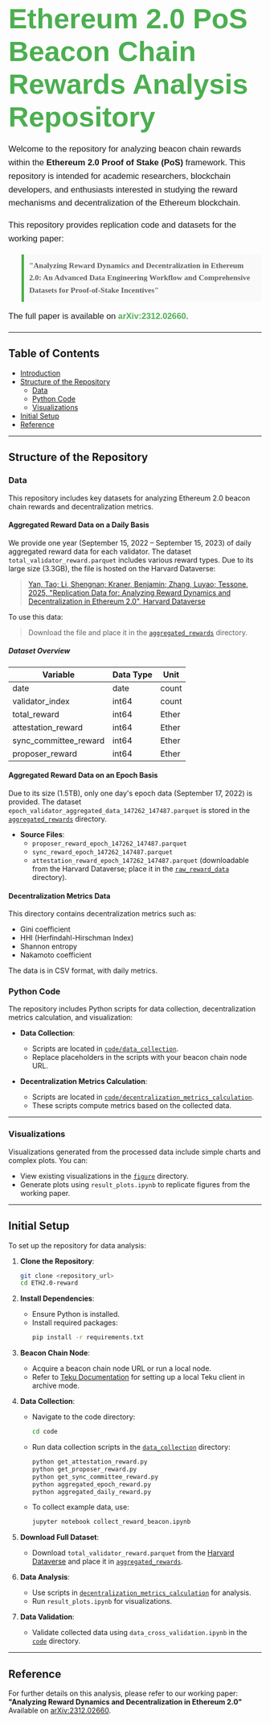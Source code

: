 # <span style="font-family: Arial, sans-serif; font-size: 2em; color: #4CAF50;">Ethereum 2.0 PoS Beacon Chain Rewards Analysis Repository</span>

<p style="font-family: Arial, sans-serif; font-size: 1.2em; line-height: 1.6;">
Welcome to the repository for analyzing beacon chain rewards within the <strong>Ethereum 2.0 Proof of Stake (PoS)</strong> framework. This repository is intended for academic researchers, blockchain developers, and enthusiasts interested in studying the reward mechanisms and decentralization of the Ethereum blockchain.
</p>

<p style="font-family: Arial, sans-serif; font-size: 1.2em; line-height: 1.6;">
This repository provides replication code and datasets for the working paper:
</p>

<blockquote style="background-color: #f9f9f9; border-left: 5px solid #4CAF50; padding: 10px; font-family: Georgia, serif; font-size: 1.1em; line-height: 1.6;">
<strong>"Analyzing Reward Dynamics and Decentralization in Ethereum 2.0: An Advanced Data Engineering Workflow and Comprehensive Datasets for Proof-of-Stake Incentives"</strong>
</blockquote>

<p style="font-family: Arial, sans-serif; font-size: 1.2em; line-height: 1.6;">
The full paper is available on <a href="https://arxiv.org/abs/2312.02660" style="color: #4CAF50; text-decoration: none;"><strong>arXiv:2312.02660</strong></a>.
</p>


---

## Table of Contents
- [Introduction](#ethereum-20-pos-beacon-chain-rewards-analysis-repository)
- [Structure of the Repository](#structure-of-the-repository)
  - [Data](#data)
  - [Python Code](#python-code)
  - [Visualizations](#visualizations)
- [Initial Setup](#initial-setup)
- [Reference](#reference)

---

## Structure of the Repository

### Data
This repository includes key datasets for analyzing Ethereum 2.0 beacon chain rewards and decentralization metrics.

#### Aggregated Reward Data on a Daily Basis
We provide one year (September 15, 2022 – September 15, 2023) of daily aggregated reward data for each validator. The dataset `total_validator_reward.parquet` includes various reward types. Due to its large size (3.3GB), the file is hosted on the Harvard Dataverse:

> [Yan, Tao; Li, Shengnan; Kraner, Benjamin; Zhang, Luyao; Tessone, 2025, "Replication Data for: Analyzing Reward Dynamics and Decentralization in Ethereum 2.0", Harvard Dataverse](https://doi.org/10.7910/DVN/HG36LO)

To use this data:
> Download the file and place it in the [`aggregated_rewards`](data/raw_reward_data/aggregated_rewards) directory.

##### Dataset Overview
| **Variable**               | **Data Type** | **Unit** |
|----------------------------|---------------|----------|
| date                       | date          | count    |
| validator_index            | int64         | count    |
| total_reward               | int64         | Ether    |
| attestation_reward         | int64         | Ether    |
| sync_committee_reward      | int64         | Ether    |
| proposer_reward            | int64         | Ether    |

#### Aggregated Reward Data on an Epoch Basis
Due to its size (1.5TB), only one day's epoch data (September 17, 2022) is provided. The dataset `epoch_validator_aggregated_data_147262_147487.parquet` is stored in the [`aggregated_rewards`](data/raw_reward_data/aggregated_rewards) directory.

- **Source Files**:
  - `proposer_reward_epoch_147262_147487.parquet`
  - `sync_reward_epoch_147262_147487.parquet`
  - `attestation_reward_epoch_147262_147487.parquet` (downloadable from the Harvard Dataverse; place it in the [`raw_reward_data`](data/raw_reward_data) directory).

#### Decentralization Metrics Data
This directory contains decentralization metrics such as:
- Gini coefficient
- HHI (Herfindahl-Hirschman Index)
- Shannon entropy
- Nakamoto coefficient

The data is in CSV format, with daily metrics.



### Python Code
The repository includes Python scripts for data collection, decentralization metrics calculation, and visualization:

- **Data Collection**:
  - Scripts are located in [`code/data_collection`](code/data_collection).
  - Replace placeholders in the scripts with your beacon chain node URL.

- **Decentralization Metrics Calculation**:
  - Scripts are located in [`code/decentralization_metrics_calculation`](code/decentralization_metrics_calculation).
  - These scripts compute metrics based on the collected data.

---

### Visualizations
Visualizations generated from the processed data include simple charts and complex plots. You can:

- View existing visualizations in the [`figure`](figure) directory.
- Generate plots using `result_plots.ipynb` to replicate figures from the working paper.

---

## Initial Setup
To set up the repository for data analysis:

1. **Clone the Repository**:
   ```bash
   git clone <repository_url>
   cd ETH2.0-reward
   ```

2. **Install Dependencies**:
   - Ensure Python is installed.
   - Install required packages:
     ```bash
     pip install -r requirements.txt
     ```

3. **Beacon Chain Node**:
   - Acquire a beacon chain node URL or run a local node.
   - Refer to [Teku Documentation](https://docs.teku.consensys.io/development/get-started/start-teku) for setting up a local Teku client in archive mode.

4. **Data Collection**:
   - Navigate to the code directory:
     ```bash
     cd code
     ```
   - Run data collection scripts in the [`data_collection`](code/data_collection) directory:
     ```bash
     python get_attestation_reward.py
     python get_proposer_reward.py
     python get_sync_committee_reward.py
     python aggregated_epoch_reward.py
     python aggregated_daily_reward.py
     ```
   - To collect example data, use:
     ```bash
     jupyter notebook collect_reward_beacon.ipynb
     ```

5. **Download Full Dataset**:
   - Download `total_validator_reward.parquet` from the [Harvard Dataverse](https://dataverse.harvard.edu/dataset.xhtml?persistentId=doi%3A10.7910%2FDVN%2FHG36LO&showIngestSuccess=true&version=DRAFT) and place it in [`aggregated_rewards`](data/raw_reward_data/aggregated_rewards).

6. **Data Analysis**:
   - Use scripts in [`decentralization_metrics_calculation`](code/decentralization_metrics_calculation) for analysis.
   - Run `result_plots.ipynb` for visualizations.

7. **Data Validation**:
   - Validate collected data using `data_cross_validation.ipynb` in the [`code`](code) directory.

---

## Reference
For further details on this analysis, please refer to our working paper:  
**"Analyzing Reward Dynamics and Decentralization in Ethereum 2.0"**  
Available on [arXiv:2312.02660](https://arxiv.org/abs/2312.02660).

